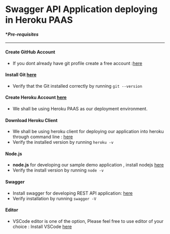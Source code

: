 # Swagger API Application deploying in Heroku PAAS

#### **Pre-requisites*
____
#### Create GitHub Account 

- If you dont already have git profile create a free account :[here](https://github.com/)

#### Install Git [here](https://git-scm.com/downloads)

- Verify that the Git installed correctly by running `git --version`

#### Create Heroku Account [here](https://id.heroku.com/login)

- We shall be using Heroku PAAS as our deployment environment.

#### Download Heroku Client

- We shall be using heroku client for deploying our application into heroku through command line : [here](https://devcenter.heroku.com/articles/heroku-cli#download-and-install)
- Verify the installed version by running `heroku -v`

#### Node.js

- **node.js** for developing our sample demo application , install nodejs [here](https://nodejs.org/en/download/)
- Verify the install version by running `node -v`

#### Swagger

- Install swagger for developing REST API application: [here](https://www.npmjs.com/package/swagger) 
- Verify installation by running `swagger -V`

#### Editor

- VSCode editor is one of the option, Please feel free to use editor of your choice : Install VSCode [here](https://code.visualstudio.com/) 

